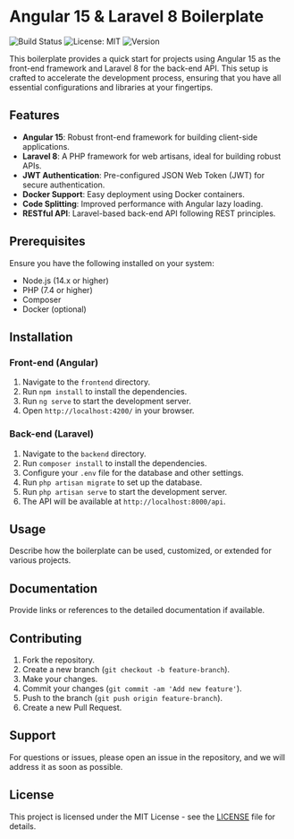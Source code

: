 # Angular 15 & Laravel 8 Boilerplate

![Build Status](https://img.shields.io/badge/build-passing-brightgreen)
![License: MIT](https://img.shields.io/badge/License-MIT-yellow.svg)
![Version](https://img.shields.io/badge/version-1.0.0-blue)

This boilerplate provides a quick start for projects using Angular 15 as the front-end framework and Laravel 8 for the back-end API. This setup is crafted to accelerate the development process, ensuring that you have all essential configurations and libraries at your fingertips.

## Features

- **Angular 15**: Robust front-end framework for building client-side applications.
- **Laravel 8**: A PHP framework for web artisans, ideal for building robust APIs.
- **JWT Authentication**: Pre-configured JSON Web Token (JWT) for secure authentication.
- **Docker Support**: Easy deployment using Docker containers.
- **Code Splitting**: Improved performance with Angular lazy loading.
- **RESTful API**: Laravel-based back-end API following REST principles.

## Prerequisites

Ensure you have the following installed on your system:

- Node.js (14.x or higher)
- PHP (7.4 or higher)
- Composer
- Docker (optional)

## Installation

### Front-end (Angular)

1. Navigate to the `frontend` directory.
2. Run `npm install` to install the dependencies.
3. Run `ng serve` to start the development server.
4. Open `http://localhost:4200/` in your browser.

### Back-end (Laravel)

1. Navigate to the `backend` directory.
2. Run `composer install` to install the dependencies.
3. Configure your `.env` file for the database and other settings.
4. Run `php artisan migrate` to set up the database.
5. Run `php artisan serve` to start the development server.
6. The API will be available at `http://localhost:8000/api`.

## Usage

Describe how the boilerplate can be used, customized, or extended for various projects.

## Documentation

Provide links or references to the detailed documentation if available.

## Contributing

1. Fork the repository.
2. Create a new branch (`git checkout -b feature-branch`).
3. Make your changes.
4. Commit your changes (`git commit -am 'Add new feature'`).
5. Push to the branch (`git push origin feature-branch`).
6. Create a new Pull Request.

## Support

For questions or issues, please open an issue in the repository, and we will address it as soon as possible.

## License

This project is licensed under the MIT License - see the [LICENSE](LICENSE) file for details.

